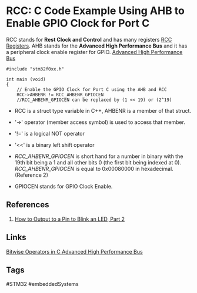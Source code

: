 # RCC: C Code Example Using AHB to Enable GPIO Clock for Port C 

RCC stands for **Rest Clock and Control** and has many registers [RCC Registers](). AHB stands for the **Advanced High Performance Bus** and it has a peripheral clock enable register for GPIO.
[Advanced High Performance Bus](../202110192154)
 
	#include "stm32f0xx.h"

	int main (void)
	{	
		// Enable the GPIO Clock for Port C using the AHB and RCC
		RCC->AHBENR != RCC_AHBENR_GPIOCEN
		//RCC_AHBENR_GPIOCEN can be replaced by (1 << 19) or (2^19)	

* RCC is a struct type variable in C++, AHBENR is a member of that struct.

* '->' operator (member access symbol) is used to access that member.

* '!=' is a logical NOT operator

* '<<' is a binary left shift operator

* *RCC\_AHBENR\_GPIOCEN* is short hand for a number in binary with the 19th bit being a 1 and all other bits 0 (the first bit being indexed at 0). *RCC\_AHBENR\_GPIOCEN* is equal to 0x00080000 in hexadecimal. (Reference 2)

* GPIOCEN stands for GPIO Clock Enable.


## References
1. [How to Output to a Pin to Blink an LED, Part 2](https://www.youtube.com/watch?v=uNuxK1ARuwU&list=PL6PplMTH29SHgRPDufZhfMRoFwRAIrzOp&index=7)

## Links
[Bitwise Operators in C ](../202110200539)
[Advanced High Performance Bus](../202110192154) 

## Tags
#STM32 #embeddedSystems

